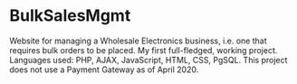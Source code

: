 # BulkSalesMgmt
Website for managing a Wholesale Electronics business, i.e. one that requires bulk orders to be placed. 
My first full-fledged, working project. 
Languages used: PHP, AJAX, JavaScript, HTML, CSS, PgSQL.
This project does not use a Payment Gateway as of April 2020.
